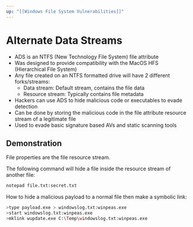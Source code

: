 ```yaml
---
up: "[[Windows File System Vulnerabilities]]"
---
```


# Alternate Data Streams

- ADS is an NTFS (New Technology File System) file attribute
- Was designed to provide compatibility with the MacOS HFS (Hierarchical File System)
- Any file created on an NTFS formatted drive will have 2 different forks/streams:
	- Data stream: Default stream, contains the file data
	- Resource stream: Typically contains file metadata
- Hackers can use ADS to hide malicious code or executables to evade detection
- Can be done by storing the malicious code in the file attribute resource stream of a legitimate file
- Used to evade basic signature based AVs and static scanning tools

## Demonstration

File properties are the file resource stream.

The following command will hide a file inside the resource stream of another file:

```bash
notepad file.txt:secret.txt
```

How to hide a malicious payload to a normal file then make a symbolic link:

```bash
>type payload.exe > windowslog.txt:winpeas.exe
>start windowslog.txt:winpeas.exe
>mklink wupdate.exe C:\Temp\windowslog.txt:winpeas.exe
```
